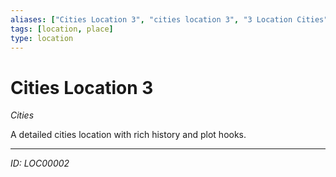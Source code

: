 ```yaml
---
aliases: ["Cities Location 3", "cities location 3", "3 Location Cities"]
tags: [location, place]
type: location
---
```


# Cities Location 3

*Cities*

A detailed cities location with rich history and plot hooks.

---
*ID: LOC00002*